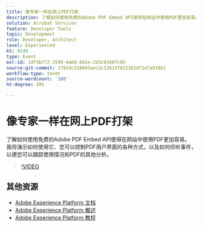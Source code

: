 ```yaml
---
title: 像专家一样在网上PDF打架
description: 了解如何使用免费的Adobe PDF Embed API使得在网站中使用PDF更加容易。 我将演示如何使用它、您可以控制PDF用户界面的各种方式，以及如何侦听事件，以便您可以跟踪使用情况和PDF的其他分析。
solution: Acrobat Services
feature: Developer Tools
topic: Development
role: Developer, Architect
level: Experienced
kt: 9149
type: Event
exl-id: 1df3b772-2599-4ab9-842e-2d3c0346fc95
source-git-commit: 1792dc318643aec2c12613f621361d72a7a918b1
workflow-type: tm+mt
source-wordcount: '160'
ht-degree: 20%

---
```


# 像专家一样在网上PDF打架

了解如何使用免费的Adobe PDF Embed API使得在网站中使用PDF更加容易。 我将演示如何使用它、您可以控制PDF用户界面的各种方式，以及如何侦听事件，以便您可以跟踪使用情况和PDF的其他分析。


>[!VIDEO](https://video.tv.adobe.com/v/337602/?quality=12&learn=on&hidetitle=true)

## 其他资源

- [Adobe Experience Platform 文档](https://experienceleague.adobe.com/docs/experience-platform.html)
- [Adobe Experience Platform 概述](https://experienceleague.adobe.com/docs/experience-platform/landing/home.html?lang=zh-Hans)
- [Adobe Experience Platform 教程](https://experienceleague.adobe.com/docs/platform-learn/tutorials/overview.html?lang=en)
